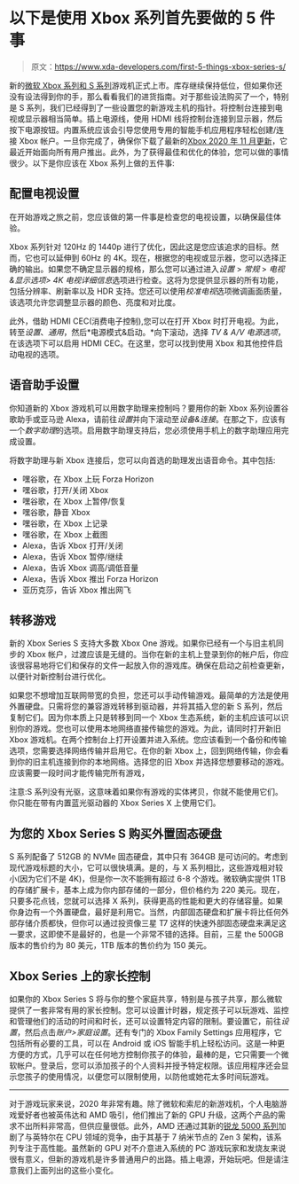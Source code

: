 # 以下是使用 Xbox 系列首先要做的 5 件事

> 原文：<https://www.xda-developers.com/first-5-things-xbox-series-s/>

新的[微软 Xbox 系列和 S 系列](https://www.xda-developers.com/xbox-series-x-restocks/)游戏机正式上市。库存继续保持低位，但如果你还没有设法得到你的手，那么看看我们的进货指南。对于那些设法购买了一个，特别是 S 系列，我们已经得到了一些设置您的新游戏主机的指针。将控制台连接到电视或显示器相当简单。插上电源线，使用 HDMI 线将控制台连接到显示器，然后按下电源按钮。内置系统应该会引导您使用专用的智能手机应用程序轻松创建/连接 Xbox 帐户。一旦你完成了，确保你下载了最新的[Xbox 2020 年 11 月更新](https://www.xda-developers.com/xbox-november-2020-update-series-x-s-one/)，它最近开始面向所有用户推出。此外，为了获得最佳和优化的体验，您可以做的事情很少。以下是你应该在 Xbox 系列上做的五件事:

## 配置电视设置

在开始游戏之旅之前，您应该做的第一件事是检查您的电视设置，以确保最佳体验。

Xbox 系列针对 120Hz 的 1440p 进行了优化，因此这是您应该追求的目标。然而，它也可以延伸到 60Hz 的 4K。现在，根据您的电视或显示器，您可以选择正确的输出。如果您不确定显示器的规格，那么您可以通过进入*设置* > *常规* > *电视&显示选项>* *4K 电视详细信息*选项进行检查。这将为您提供显示器的所有功能，包括分辨率、刷新率以及 HDR 支持。您还可以使用*校准电视*选项微调画面质量，该选项允许您调整显示器的颜色、亮度和对比度。

此外，借助 HDMI CEC(消费电子控制),您可以在打开 Xbox 时打开电视。为此，转至*设置*、*通用*，然后*电源模式&启动。*向下滚动，选择 *TV & A/V 电源选项*，在该选项下可以启用 HDMI CEC。在这里，您可以找到使用 Xbox 和其他控件启动电视的选项。

## 语音助手设置

你知道新的 Xbox 游戏机可以用数字助理来控制吗？要用你的新 Xbox 系列设置谷歌助手或亚马逊 Alexa，请前往*设置*并向下滚动至*设备&连接*。在那之下，应该有一个*数字助理*的选项。启用数字助理支持后，您必须使用手机上的数字助理应用完成设置。

将数字助理与新 Xbox 连接后，您可以向首选的助理发出语音命令。其中包括:

*   嘿谷歌，在 Xbox 上玩 Forza Horizon
*   嘿谷歌，打开/关闭 Xbox
*   嘿谷歌，在 Xbox 上暂停/恢复
*   嘿谷歌，静音 Xbox
*   嘿谷歌，在 Xbox 上记录
*   嘿谷歌，在 Xbox 上截图
*   Alexa，告诉 Xbox 打开/关闭
*   Alexa，告诉 Xbox 暂停/继续
*   Alexa，告诉 Xbox 调高/调低音量
*   Alexa，告诉 Xbox 推出 Forza Horizon
*   亚历克莎，告诉 Xbox 推出网飞

## 转移游戏

新的 Xbox Series S 支持大多数 Xbox One 游戏。如果你已经有一个与旧主机同步的 Xbox 帐户，过渡应该是无缝的。当你在新的主机上登录到你的帐户后，你应该很容易地将它们和保存的文件一起放入你的游戏库。确保在启动之前检查更新，以便针对新控制台进行优化。

如果您不想增加互联网带宽的负担，您还可以手动传输游戏。最简单的方法是使用外置硬盘。只需将您的兼容游戏转移到驱动器，并将其插入您的新 S 系列，然后复制它们。因为你本质上只是转移到同一个 Xbox 生态系统，新的主机应该可以识别你的游戏。您也可以使用本地网络直接传输您的游戏。为此，请同时打开新旧 Xbox 游戏机。在两个控制台上打开设置并进入系统。您应该看到一个备份和传输选项，您需要选择网络传输并启用它。在你的新 Xbox 上，回到网络传输，你会看到你的旧主机连接到你的本地网络。选择您的旧 Xbox 并选择您想要移动的游戏。应该需要一段时间才能传输完所有游戏，

注意:S 系列没有光驱，这意味着如果你有游戏的实体拷贝，你就不能使用它们。你只能在带有内置蓝光驱动器的 Xbox Series X 上使用它们。

## 为您的 Xbox Series S 购买外置固态硬盘

S 系列配备了 512GB 的 NVMe 固态硬盘，其中只有 364GB 是可访问的。考虑到现代游戏标题的大小，它可以很快填满。是的，与 X 系列相比，这些游戏相对较小(因为它们不是 4K)，但是你一次不能拥有超过 6-8 个游戏。微软确实提供 1TB 的存储扩展卡，基本上成为你内部存储的一部分，但价格约为 220 美元。现在，只要多花点钱，您就可以选择 X 系列，获得更高的性能和更大的存储容量。如果你身边有一个外置硬盘，最好是利用它。当然，内部固态硬盘和扩展卡将比任何外部存储介质都快，但你可以通过投资像三星 T7 这样的快速外部固态硬盘来满足这一要求，这即使不是最好的，也是一个非常不错的选择。目前，三星 the 500GB 版本的售价约为 80 美元，1TB 版本的售价约为 150 美元。

## Xbox Series 上的家长控制

如果你的 Xbox Series S 将与你的整个家庭共享，特别是与孩子共享，那么微软提供了一套非常有用的家长控制。您可以设置计时器，规定孩子可以玩游戏、监控和管理他们的活动的时间和时长，还可以设置特定内容的限制。要设置它，前往*设置*，然后点击*账户>家庭设置*。还有专门的 Xbox Family Settings 应用程序，它包括所有必要的工具，可以在 Android 或 iOS 智能手机上轻松访问。这是一种更方便的方式，几乎可以在任何地方控制你孩子的体验，最棒的是，它只需要一个微软帐户。登录后，您可以添加孩子的个人资料并授予特定权限。该应用程序还会显示您孩子的使用情况，以便您可以限制使用，以防他或她花太多时间玩游戏。

* * *

对于游戏玩家来说，2020 年非常有趣。除了微软和索尼的新游戏机，个人电脑游戏爱好者也被英伟达和 AMD 吸引，他们推出了新的 GPU 升级，这两个产品的需求不出所料非常高，但供应量很低。此外，AMD 还通过其新的[锐龙 5000 系列](https://www.xda-developers.com/amd-ryzen-5000-cpu-zen-3-architecture-officially-unveiled/)加剧了与英特尔在 CPU 领域的竞争，由于其基于 7 纳米节点的 Zen 3 架构，该系列专注于高性能。虽然新的 GPU 对不介意进入系统的 PC 游戏玩家和发烧友来说很有意义，但新的游戏机是许多普通用户的出路。插上电源，开始玩吧。但是请注意我们上面列出的这些小变化。